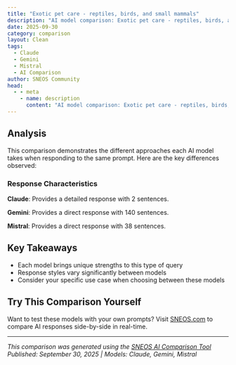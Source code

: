 ```yaml
---
title: "Exotic pet care - reptiles, birds, and small mammals"
description: "AI model comparison: Exotic pet care - reptiles, birds, and small mammals..."
date: 2025-09-30
category: comparison
layout: Clean
tags:
  - Claude
  - Gemini
  - Mistral
  - AI Comparison
author: SNEOS Community
head:
  - - meta
    - name: description
      content: "AI model comparison: Exotic pet care - reptiles, birds, and small mammals..."
---
```


<ChatComparison
  title="Exotic pet care - reptiles, birds, and small mammals"
  prompt="Exotic pet care - reptiles, birds, and small mammals"
  :responses='{"Claude": "# Exotic Pet Care Guide\n\n## \uD83E\uDD8E **REPTILES**\n\n### **Housing \u0026 Environment**\n- **Terrarium size**: Minimum 40 gallons for most species\n- **Temperature gradients**: Basking spot \u002B cool side\n- **UVB lighting**: Essential for most species (10-12 hours daily)\n- **Humidity control**: Species-specific requirements\n- **Substrate**: Avoid cedar/pine; use reptile-safe options\n\n### **Feeding**\n- **Research species-specific diets** (insects, vegetables, prey items)\n- **Supplements**: Calcium with D3, multivitamins\n- **Feeding schedule**: Varies by age and species\n- **Fresh water**: Shallow dishes, regular changes\n\n### **Health Signs**\n- **Healthy**: Active, clear eyes, regular shedding, good appetite\n- **Concerning**: Lethargy, retained shed, mites, respiratory issues\n\n---\n\n## \uD83E\uDD9C **BIRDS**\n\n### **Housing**\n- **Cage size**: Largest possible; wingspan x2 minimum width\n- **Bar spacing**: Species-appropriate to prevent escapes/injuries\n- **Perches**: Various diameters and textures\n- **Toys**: Rotate regularly, avoid toxic materials\n\n### **Diet**\n- **Pellets**: 70-80% of diet (high-quality brands)\n- **Fresh foods**: Vegetables, limited fruits\n- **Avoid**: Chocolate, avocado, caffeine, salt, fruit pits\n- **Fresh water**: Daily changes\n\n### **Social \u0026 Mental Health**\n- **Daily interaction**: 2-4 hours minimum\n- **Mental stimulation**: Foraging opportunities, puzzle toys\n- **Sleep**: 10-12 hours of quiet, dark time\n\n---\n\n## \uD83D\uDC39 **SMALL MAMMALS**\n\n### **Common Species Needs**\n\n**Rabbits:**\n- Large enclosure (minimum 4x2x2 feet)\n- Hay-based diet \u002B pellets \u002B vegetables\n- Daily exercise outside cage\n\n**Guinea Pigs:**\n- Social animals - keep in pairs/groups\n- Vitamin C supplements required\n- Spacious cage with hiding spots\n\n**Ferrets:**\n- 4-6 hours daily free-roam time\n- High-protein diet (35-40%)\n- Ferret-proof living spaces\n\n**Chinchillas:**\n- Dust baths 2-3 times weekly\n- Cool temperatures (under 70\u00B0F)\n- No water baths ever\n\n---\n\n## \uD83D\uDEA8 **Universal Care Tips**\n\n### **Veterinary Care**\n- **Find exotic-certified veterinarian BEFORE getting pet**\n- **Annual wellness exams** minimum\n- **Quarantine new animals** 30\u002B days\n\n### **Emergency Preparedness**\n- **24-hour exotic emergency clinic** contact info\n- **First aid supplies** specific to your pet type\n- **Backup power** for essential equipment\n\n### **Legal Considerations**\n- **Check local/state laws** regarding exotic pet ownership\n- **Permits/licenses** may be required\n- **Housing restrictions** in apartments/HOAs\n\n### **Red Flags - Seek Immediate Veterinary Care**\n- Difficulty breathing\n- Not eating/drinking for 24\u002B hours\n- Lethargy or dramatic behavior changes\n- Visible injuries or bleeding\n- Seizures or neurological symptoms\n\n---\n\n## \uD83D\uDCDA **Resources**\n\n- **Association of Avian Veterinarians** (AAV)\n- **Association of Reptilian and Amphibian Veterinarians** (ARAV)\n- **House Rabbit Society**\n- **American Ferret Association**\n\n**Remember**: Exotic pets often hide illness well - regular vet checkups and careful observation are crucial for their health and wellbeing.\n\nWould you like more specific information about any particular species or aspect of exotic pet care?", "Gemini": "Okay, let\u0027s break down the care requirements for exotic pets, focusing on reptiles, birds, and small mammals. It\u0027s crucial to remember that \u0022exotic\u0022 often means complex and specialized care requirements. This is a broad overview; always do extensive research on the specific species you are considering. **Before acquiring any exotic pet, thoroughly research its needs and be sure you can commit to providing appropriate care for its entire lifespan. Consider adoption from a reputable rescue organization whenever possible.**\n\n**I. Reptiles**\n\nReptile care varies dramatically depending on the species. Key considerations include:\n\n* **Enclosure:**\n * **Size:** Varies greatly depending on the adult size of the reptile. Bigger is generally better. Consider vertical space for arboreal species.\n * **Material:** Glass, plastic, or custom-built enclosures are common. Must be escape-proof.\n * **Security:** A secure lid and locking mechanisms are essential.\n* **Temperature:**\n * **Gradient:** Reptiles are ectothermic (cold-blooded) and require a temperature gradient with a basking spot and a cooler area.\n * **Heating:** Heat lamps, ceramic heat emitters, and under-tank heaters can be used. Thermostats are crucial to regulate temperature and prevent overheating.\n * **Monitoring:** Accurate thermometers (digital are best) are essential.\n* **Humidity:**\n * **Species-Specific:** Some reptiles require high humidity (e.g., tropical species), while others need drier conditions (e.g., desert species).\n * **Methods:** Misting, humidifiers, and appropriate substrates can help maintain humidity.\n * **Monitoring:** Hygrometers (humidity gauges) are essential.\n* **Lighting:**\n * **UVB:** Crucial for calcium absorption and preventing metabolic bone disease (MBD) in many reptiles, especially diurnal species. UVB bulbs need to be replaced regularly (every 6-12 months) even if they still emit visible light.\n * **UVA:** May promote natural behaviors like feeding and breeding.\n * **Photoperiod:** Maintain a consistent day/night cycle (e.g., 12 hours light, 12 hours dark).\n* **Substrate:**\n * **Safety:** Choose a substrate that is not easily ingested (avoid sand for some species) and appropriate for the species\u0027 natural habitat.\n * **Options:** Paper towels (easy to clean), reptile carpet, coconut fiber, cypress mulch (for humidity), bioactive substrate (for some species).\n* **Diet:**\n * **Carnivores:** Insects, rodents, fish, other reptiles.\n * **Herbivores:** Leafy greens, vegetables, fruits.\n * **Omnivores:** A combination of meat and plant matter.\n * **Supplementation:** Calcium and vitamin D3 supplements are often necessary, especially for insectivores.\n * **Prey:** Ensure live prey is appropriately sized and gut-loaded (fed nutritious food) before feeding. Frozen/thawed prey is often preferred for safety.\n* **Water:**\n * **Fresh Water:** Always provide a clean source of fresh water.\n * **Soaking:** Some reptiles benefit from occasional soaking.\n* **Handling:**\n * **Gentle and Calm:** Handle reptiles gently and avoid stressing them.\n * **Hygiene:** Wash your hands thoroughly after handling reptiles, as they can carry *Salmonella*.\n* **Veterinary Care:**\n * **Reptile Veterinarian:** Find a veterinarian experienced with reptiles.\n * **Regular Checkups:** Annual checkups are recommended.\n * **Quarantine:** Quarantine any new reptiles before introducing them to other animals.\n\n**Examples:**\n\n* **Bearded Dragon:** Requires a hot, dry environment with UVB and UVA lighting, a basking spot, and a diet of insects and vegetables.\n* **Leopard Gecko:** Similar to Bearded Dragons but smaller, primarily insectivorous, and nocturnal.\n* **Corn Snake:** Relatively easy to care for snake, requires a secure enclosure, appropriate temperature gradient, and a diet of rodents.\n* **Red-Eared Slider Turtle:** Requires a large aquatic enclosure with a basking area, UVB and UVA lighting, and a diet of commercial turtle pellets, vegetables, and insects.\n\n**II. Birds**\n\nBird care is demanding and requires a significant commitment.\n\n* **Enclosure:**\n * **Size:** As large as possible. Birds need room to fly and move around. The cage should be wider than the bird\u0027s wingspan.\n * **Bar Spacing:** Appropriate bar spacing to prevent escape or injury.\n * **Material:** Powder-coated steel or stainless steel is best. Avoid galvanized metal, which can be toxic.\n * **Placement:** Away from drafts, direct sunlight, and cooking fumes.\n* **Perches:**\n * **Variety:** Provide perches of different sizes, textures, and materials to exercise feet. Natural wood perches are best.\n * **Placement:** Place perches at different heights.\n* **Toys:**\n * **Mental Stimulation:** Essential to prevent boredom and behavioral problems.\n * **Variety:** Offer a variety of toys (chewing, foraging, puzzle toys).\n * **Safety:** Ensure toys are bird-safe and free of small parts that could be ingested.\n * **Rotation:** Rotate toys regularly to keep things interesting.\n* **Diet:**\n * **Pellets:** High-quality bird pellets should form the basis of the diet (around 60-70%).\n * **Fresh Foods:** Offer a variety of fresh fruits, vegetables, and sprouted seeds daily.\n * **Seeds:** Seeds should be offered in moderation as treats, not the main diet.\n * **Avoid:** Avocado, chocolate, caffeine, alcohol, onions, garlic, and salty snacks are toxic to birds.\n * **Water:** Fresh, clean water should be available at all times.\n* **Grooming:**\n * **Bathing:** Birds need regular bathing or misting to maintain feather health.\n * **Nail Trimming:** Trim nails regularly to prevent overgrowth. Consult a veterinarian or experienced groomer if you are unsure how to do this.\n * **Wing Clipping (Controversial):** Clipping wing feathers can prevent flight but is a controversial practice. Consider the bird\u0027s welfare and your ability to provide a stimulating environment if flight is restricted.\n* **Socialization:**\n * **Social Animals:** Birds are social animals and need interaction with their owners.\n * **Attention:** Provide daily interaction, playtime, and training.\n* **Environment:**\n * **Air Quality:** Birds are sensitive to air quality. Avoid smoking, using aerosols, or burning scented candles near birds.\n * **Noise:** Birds are noisy. Be prepared for vocalizations.\n* **Veterinary Care:**\n * **Avian Veterinarian:** Find a veterinarian specializing in birds.\n * **Annual Checkups:** Regular checkups are essential.\n * **Quarantine:** Quarantine any new birds before introducing them to other birds.\n* **Training:** Positive reinforcement training is a great way to bond and provide enrichment.\n\n**Examples:**\n\n* **Parakeet (Budgie):** Relatively easy to care for compared to larger parrots. Requires a spacious cage, a balanced diet of pellets and fresh foods, and plenty of interaction.\n* **Cockatiel:** Social and intelligent birds. Require a larger cage than parakeets and more attention.\n* **Conure:** Playful and energetic parrots. Require a large cage, a varied diet, and plenty of mental stimulation.\n* **African Grey Parrot:** Highly intelligent and long-lived birds. Require a very large cage, a complex diet, and a significant commitment to socialization and enrichment.\n\n**III. Small Mammals**\n\nThis category includes a wide range of animals with varying needs.\n\n* **Enclosure:**\n * **Size:** Depends on the species. Larger is generally better.\n * **Material:** Wire cages, plastic cages, or aquariums (with proper ventilation) are common.\n * **Security:** Escape-proof enclosure.\n* **Substrate:**\n * **Safety:** Avoid cedar and pine shavings, which can be toxic.\n * **Options:** Paper-based bedding, aspen shavings, fleece blankets, or recycled paper bedding.\n* **Diet:**\n * **Species-Specific:** Diet varies greatly depending on the species.\n * **Pellets:** High-quality pellets should form the basis of the diet for many species.\n * **Fresh Foods:** Offer fresh vegetables, fruits, and herbs.\n * **Hay (for herbivores):** Timothy hay or other grass hays are essential for rabbits, guinea pigs, and chinchillas.\n * **Water:** Fresh, clean water should be available at all times.\n* **Enrichment:**\n * **Hiding Places:** Provide houses, tunnels, and other hiding places.\n * **Toys:** Offer toys to encourage chewing, climbing, and exploring.\n * **Socialization:** Some species are social and need to be kept in pairs or groups.\n* **Handling:**\n * **Gentle and Calm:** Handle small mammals gently and avoid squeezing them.\n * **Support:** Support their body weight properly.\n* **Veterinary Care:**\n * **Small Mammal Veterinarian:** Find a veterinarian experienced with small mammals.\n * **Annual Checkups:** Regular checkups are recommended.\n* **Environment:**\n * **Temperature:** Maintain a comfortable temperature.\n * **Noise:** Provide a quiet environment to reduce stress.\n\n**Examples:**\n\n* **Rabbit:** Requires a large cage or hutch, a diet of hay, pellets, and fresh vegetables, and plenty of exercise.\n* **Guinea Pig:** Social animals that should be kept in pairs or groups. Require a cage, a diet of pellets, hay, and fresh vegetables, and daily handling.\n* **Hamster:** Nocturnal animals that need a cage, bedding, a running wheel, and a diet of pellets and seeds. Syrian hamsters need to be housed alone.\n* **Gerbil:** Social animals that should be kept in pairs or groups. Require a cage, bedding, a dust bath, and a diet of pellets and seeds.\n* **Chinchilla:** Requires a large cage, a dust bath, a diet of pellets and hay, and a cool environment.\n* **Sugar Glider:** Arboreal marsupials. Need a large, tall cage, a varied diet of insects, fruits, and vegetables, and plenty of socialization.\n\n**Important Considerations for ALL Exotic Pets:**\n\n* **Legality:** Check local and state laws regarding ownership of exotic animals. Some species may be illegal to own in your area.\n* **Lifespan:** Exotic pets can have long lifespans. Be prepared to care for the animal for its entire life.\n* **Commitment:** Exotic pets require a significant commitment of time, money, and effort.\n* **Research:** Thoroughly research the specific needs of the species you are considering.\n* **Veterinary Care:** Find a veterinarian experienced with exotic animals *before* acquiring the pet.\n* **Ethical Considerations:** Consider the ethical implications of keeping exotic animals. Ensure you are providing a suitable environment and meeting their needs. Support reputable breeders or rescue organizations. Never release an exotic pet into the wild.\n* **Zoonotic Diseases:** Be aware of the potential for zoonotic diseases (diseases that can be transmitted from animals to humans) and take appropriate precautions. Wash your hands thoroughly after handling animals or cleaning their enclosures.\n\n**In conclusion, owning an exotic pet is a significant responsibility. It requires careful planning, research, and a commitment to providing the animal with the best possible care.**\n", "Mistral": "Caring for exotic pets like reptiles, birds, and small mammals requires specialized knowledge and attention to detail. Here are some general guidelines for each type of pet:\n\n### Reptiles\n\n#### Housing\n- **Enclosure**: Choose an appropriate enclosure based on the species. Some reptiles need large terrariums with plenty of space to climb or burrow.\n- **Substrate**: Use a substrate that mimics the natural habitat, such as sand, coconut fiber, or reptile carpet.\n- **Temperature and Lighting**: Provide a heat source (heat lamp or heat mat) and UVB lighting to ensure proper temperature and light for basking and digestion.\n\n#### Diet\n- **Carnivorous Reptiles**: Feed insects, rodents, or other small animals. Ensure the prey is gut-loaded (fed nutritious food) to provide essential nutrients.\n- **Herbivorous Reptiles**: Offer a variety of vegetables, fruits, and leafy greens.\n- **Supplements**: Use calcium and vitamin supplements to ensure balanced nutrition.\n\n#### Health\n- **Veterinary Care**: Regular check-ups with a reptile-specialized vet.\n- **Hygiene**: Clean the enclosure regularly to prevent bacterial and fungal growth.\n- **Hydration**: Provide a water dish and ensure humidity levels are appropriate for the species.\n\n### Birds\n\n#### Housing\n- **Cage**: Choose a cage that is large enough for the bird to spread its wings and move around comfortably.\n- **Perches**: Provide multiple perches of varying sizes and textures to promote foot health.\n- **Toys**: Offer a variety of toys to keep the bird mentally stimulated.\n\n#### Diet\n- **Pellets**: High-quality pellets should form the base of the diet.\n- **Fruits and Vegetables**: Supplement with fresh fruits and vegetables.\n- **Seeds and Nuts**: Offer in moderation, as they are high in fat.\n- **Water**: Ensure fresh water is available at all times.\n\n#### Health\n- **Veterinary Care**: Regular vet visits, especially for wing and nail trimming.\n- **Hygiene**: Clean the cage regularly to prevent the buildup of bacteria and fungi.\n- **Exercise**: Allow the bird out of the cage for supervised exercise and interaction.\n\n### Small Mammals\n\n#### Housing\n- **Cage**: Choose a cage that is spacious enough for the animal to move around, play, and sleep comfortably.\n- **Bedding**: Use safe, non-toxic bedding materials like aspen shavings or paper-based bedding.\n- **Enrichment**: Provide toys, tunnels, and exercise wheels to keep the animal active and engaged.\n\n#### Diet\n- **Pellets**: High-quality pellets form the base of the diet.\n- **Fresh Foods**: Supplement with fresh fruits, vegetables, and hay (for herbivores).\n- **Water**: Ensure fresh water is available at all times.\n\n#### Health\n- **Veterinary Care**: Regular vet visits for check-ups and dental care.\n- **Hygiene**: Clean the cage regularly to prevent the buildup of waste and bacteria.\n- **Exercise**: Provide opportunities for exercise and play to keep the animal healthy and happy.\n\n### General Tips\n\n- **Research**: Thoroughly research the specific needs of your exotic pet before bringing it home.\n- **Legal Considerations**: Ensure that owning the exotic pet is legal in your area and that you have the necessary permits.\n- **Socialization**: Some exotic pets require social interaction, while others are more solitary. Understand the social needs of your pet.\n- **Emergency Preparedness**: Have a plan in case of emergencies, including a list of exotic pet vets and emergency care instructions.\n\nCaring for exotic pets can be rewarding but also challenging. Always be prepared to provide the best possible care to ensure your pet\u0027s health and happiness."}' 
  published-date="22:46"
/>

## Analysis

This comparison demonstrates the different approaches each AI model takes when responding to the same prompt. Here are the key differences observed:

### Response Characteristics

**Claude**: Provides a detailed response with 2 sentences. 

**Gemini**: Provides a direct response with 140 sentences. 

**Mistral**: Provides a direct response with 38 sentences. 

## Key Takeaways

- Each model brings unique strengths to this type of query
- Response styles vary significantly between models
- Consider your specific use case when choosing between these models

## Try This Comparison Yourself

Want to test these models with your own prompts? Visit [SNEOS.com](https://sneos.com) to compare AI responses side-by-side in real-time.

---

*This comparison was generated using the [SNEOS AI Comparison Tool](https://sneos.com)*
*Published: September 30, 2025 | Models: Claude, Gemini, Mistral*
